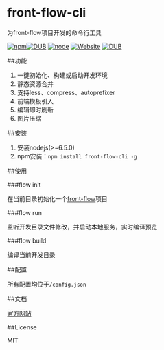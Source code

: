 # front-flow-cli
为front-flow项目开发的命令行工具

[![npm](https://img.shields.io/npm/v/front-flow-cli.svg)](https://www.npmjs.com/package/front-flow-cli)[![DUB](https://travis-ci.org/tower1229/front-flow-cli.svg)]() [![node](https://img.shields.io/node/v/front-flow-cli.svg)]() [![Website](https://img.shields.io/website-up-down-green-red/http/shields.io.svg?maxAge=2592000)](http://zangtao.org/projects/front-flow-cli/) [![DUB](https://img.shields.io/dub/l/vibe-d.svg?maxAge=2592000)]()


##功能

1. 一键初始化、构建或启动开发环境
2. 静态资源合并
3. 支持less、compress、autoprefixer
4. 前端模板引入
5. 编辑即时刷新
6. 图片压缩

##安装

1. 安装nodejs(>=6.5.0)
2. npm安装：`npm install front-flow-cli -g`

##使用

###flow init

在当前目录初始化一个[front-flow](https://github.com/tower1229/front-flow-template)项目

###flow run

监听开发目录文件修改，并启动本地服务，实时编译预览

###flow build

编译当前开发目录

##配置

所有配置均位于`/config.json`

##文档

[官方网站](http://zangtao.org/projects/front-flow-cli/)

##License 

MIT
